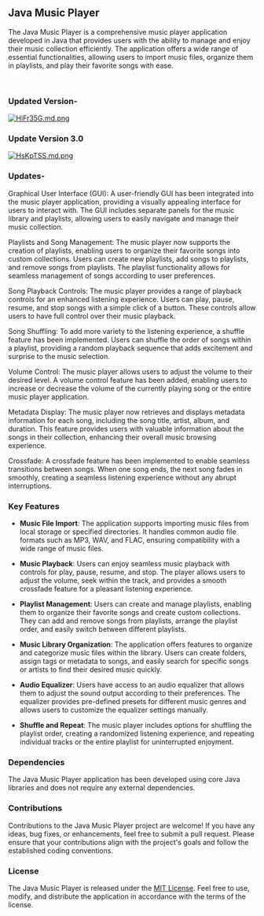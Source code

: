## Java Music Player

The Java Music Player is a comprehensive music player application developed in Java that provides users with the ability to manage and enjoy their music collection efficiently. The application offers a wide range of essential functionalities, allowing users to import music files, organize them in playlists, and play their favorite songs with ease.

<a href="https://freeimage.host/i/HPuqkAX"><img src="https://iili.io/HPuqkAX.md.png" alt="" border="0"></a><br /><br />
### Updated Version-
<a href="https://freeimage.host/i/HiFr35G"><img src="https://iili.io/HiFr35G.md.png" alt="HiFr35G.md.png" border="0"></a>
### Update Version 3.0
<a href="https://freeimage.host/i/HsKpTSS"><img src="https://iili.io/HsKpTSS.md.png" alt="HsKpTSS.md.png" border="0"></a>


### Updates-

Graphical User Interface (GUI): A user-friendly GUI has been integrated into the music player application, providing a visually appealing interface for users to interact with. The GUI includes separate panels for the music library and playlists, allowing users to easily navigate and manage their music collection.

Playlists and Song Management: The music player now supports the creation of playlists, enabling users to organize their favorite songs into custom collections. Users can create new playlists, add songs to playlists, and remove songs from playlists. The playlist functionality allows for seamless management of songs according to user preferences.

Song Playback Controls: The music player provides a range of playback controls for an enhanced listening experience. Users can play, pause, resume, and stop songs with a simple click of a button. These controls allow users to have full control over their music playback.

Song Shuffling: To add more variety to the listening experience, a shuffle feature has been implemented. Users can shuffle the order of songs within a playlist, providing a random playback sequence that adds excitement and surprise to the music selection.

Volume Control: The music player allows users to adjust the volume to their desired level. A volume control feature has been added, enabling users to increase or decrease the volume of the currently playing song or the entire music player application.

Metadata Display: The music player now retrieves and displays metadata information for each song, including the song title, artist, album, and duration. This feature provides users with valuable information about the songs in their collection, enhancing their overall music browsing experience.

Crossfade: A crossfade feature has been implemented to enable seamless transitions between songs. When one song ends, the next song fades in smoothly, creating a seamless listening experience without any abrupt interruptions.

### Key Features

- **Music File Import**: The application supports importing music files from local storage or specified directories. It handles common audio file formats such as MP3, WAV, and FLAC, ensuring compatibility with a wide range of music files.

- **Music Playback**: Users can enjoy seamless music playback with controls for play, pause, resume, and stop. The player allows users to adjust the volume, seek within the track, and provides a smooth crossfade feature for a pleasant listening experience.

- **Playlist Management**: Users can create and manage playlists, enabling them to organize their favorite songs and create custom collections. They can add and remove songs from playlists, arrange the playlist order, and easily switch between different playlists.

- **Music Library Organization**: The application offers features to organize and categorize music files within the library. Users can create folders, assign tags or metadata to songs, and easily search for specific songs or artists to find their desired music quickly.

- **Audio Equalizer**: Users have access to an audio equalizer that allows them to adjust the sound output according to their preferences. The equalizer provides pre-defined presets for different music genres and allows users to customize the equalizer settings manually.

- **Shuffle and Repeat**: The music player includes options for shuffling the playlist order, creating a randomized listening experience, and repeating individual tracks or the entire playlist for uninterrupted enjoyment.

### Dependencies

The Java Music Player application has been developed using core Java libraries and does not require any external dependencies.

### Contributions

Contributions to the Java Music Player project are welcome! If you have any ideas, bug fixes, or enhancements, feel free to submit a pull request. Please ensure that your contributions align with the project's goals and follow the established coding conventions.

### License

The Java Music Player is released under the [MIT License](https://opensource.org/licenses/MIT). Feel free to use, modify, and distribute the application in accordance with the terms of the license.
